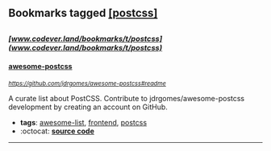 ## Bookmarks tagged [[postcss]](https://www.codever.land/search?q=[postcss])

_<sup><sup>[www.codever.land/bookmarks/t/postcss](www.codever.land/bookmarks/t/postcss)</sup></sup>_
---
#### [awesome-postcss](https://github.com/jdrgomes/awesome-postcss#readme)
_<sup>https://github.com/jdrgomes/awesome-postcss#readme</sup>_

A curate list about PostCSS. Contribute to jdrgomes/awesome-postcss development by creating an account on GitHub.
* **tags**: [awesome-list](../tagged/awesome-list.md), [frontend](../tagged/frontend.md), [postcss](../tagged/postcss.md)
* :octocat: **[source code](https://github.com/jdrgomes/awesome-postcss#readme)**
---
